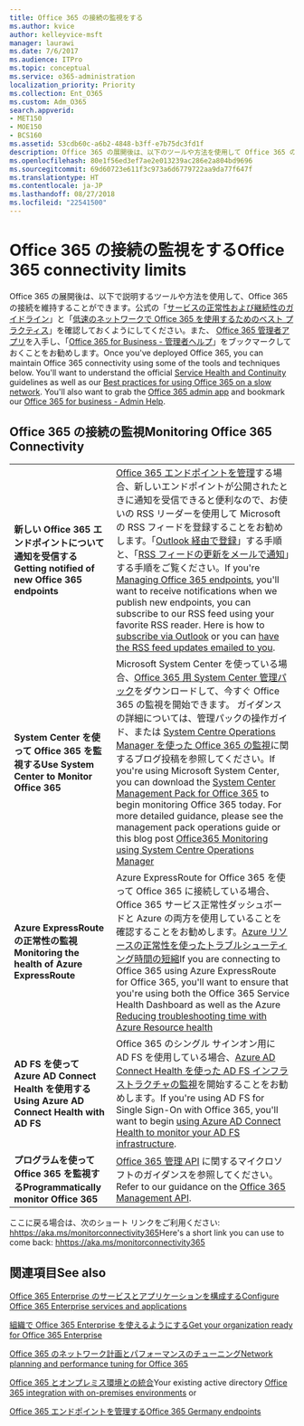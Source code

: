 ```yaml
---
title: Office 365 の接続の監視をする
ms.author: kvice
author: kelleyvice-msft
manager: laurawi
ms.date: 7/6/2017
ms.audience: ITPro
ms.topic: conceptual
ms.service: o365-administration
localization_priority: Priority
ms.collection: Ent_O365
ms.custom: Adm_O365
search.appverid:
- MET150
- MOE150
- BCS160
ms.assetid: 53cdb60c-a6b2-4848-b3ff-e7b75dc3fd1f
description: Office 365 の展開後は、以下のツールや方法を使用して Office 365 の接続を維持することができます。公式の「サービスの正常性および継続性のガイドライン」と「低速のネットワークで Office 365 を使用するためのベスト プラクティス」を確認しておくようにしてください。また、 Office 365 管理者アプリを入手し、「Office 365 for Business - 管理者ヘルプ」をブックマークしておくことをお勧めします。
ms.openlocfilehash: 80e1f56ed3ef7ae2e013239ac286e2a804bd9696
ms.sourcegitcommit: 69d60723e611f3c973a6d6779722aa9da77f647f
ms.translationtype: HT
ms.contentlocale: ja-JP
ms.lasthandoff: 08/27/2018
ms.locfileid: "22541500"
---
```

# <a name="monitor-office-365-connectivity"></a><span data-ttu-id="bae22-105">Office 365 の接続の監視をする</span><span class="sxs-lookup"><span data-stu-id="bae22-105">Office 365 connectivity limits</span></span>

<span data-ttu-id="bae22-p102">Office 365 の展開後は、以下で説明するツールや方法を使用して、Office 365 の接続を維持することができます。公式の「[サービスの正常性および継続性のガイドライン](https://technet.microsoft.com/library/office-365-service-health.aspx)」と「[低速のネットワークで Office 365 を使用するためのベスト プラクティス](https://support.office.com/article/fd16c8d2-4799-4c39-8fd7-045f06640166)」を確認しておくようにしてください。また、 [Office 365 管理者アプリ](https://blogs.office.com/2015/03/13/administer-on-the-go-with-the-updated-office-365-admin-app/)を入手し、「[Office 365 for Business - 管理者ヘルプ](https://support.office.com/article/17d3ff3f-3601-466e-b5a1-482b31cfb791)」をブックマークしておくことをお勧めします。</span><span class="sxs-lookup"><span data-stu-id="bae22-p102">Once you've deployed Office 365, you can maintain Office 365 connectivity using some of the tools and techniques below. You'll want to understand the official [Service Health and Continuity](https://technet.microsoft.com/library/office-365-service-health.aspx) guidelines as well as our [Best practices for using Office 365 on a slow network](https://support.office.com/article/fd16c8d2-4799-4c39-8fd7-045f06640166). You'll also want to grab the [Office 365 admin app](https://blogs.office.com/2015/03/13/administer-on-the-go-with-the-updated-office-365-admin-app/) and bookmark our [Office 365 for business - Admin Help](https://support.office.com/article/17d3ff3f-3601-466e-b5a1-482b31cfb791).</span></span>
  
## <a name="monitoring-office-365-connectivity"></a><span data-ttu-id="bae22-109">Office 365 の接続の監視</span><span class="sxs-lookup"><span data-stu-id="bae22-109">Monitoring Office 365 Connectivity</span></span>

|||
|:-----|:-----|
|<span data-ttu-id="bae22-110">**新しい Office 365 エンドポイントについて通知を受信する**</span><span class="sxs-lookup"><span data-stu-id="bae22-110">**Getting notified of new Office 365 endpoints**</span></span> <br/> |<span data-ttu-id="bae22-p103">[Office 365 エンドポイントを管理](https://support.office.com/article/99cab9d4-ef59-4207-9f2b-3728eb46bf9a)する場合、新しいエンドポイントが公開されたときに通知を受信できると便利なので、お使いの RSS リーダーを使用して Microsoft の RSS フィードを登録することをお勧めします。「[Outlook 経由で登録](https://go.microsoft.com/fwlink/p/?LinkId=532416)」する手順と、「[RSS フィードの更新をメールで通知](https://go.microsoft.com/fwlink/p/?LinkId=532417)」する手順をご覧ください。</span><span class="sxs-lookup"><span data-stu-id="bae22-p103">If you're [Managing Office 365 endpoints](https://support.office.com/article/99cab9d4-ef59-4207-9f2b-3728eb46bf9a), you'll want to receive notifications when we publish new endpoints, you can subscribe to our RSS feed using your favorite RSS reader. Here is how to [subscribe via Outlook](https://go.microsoft.com/fwlink/p/?LinkId=532416) or you can [have the RSS feed updates emailed to you](https://go.microsoft.com/fwlink/p/?LinkId=532417).  </span></span><br/> |
|<span data-ttu-id="bae22-113">**System Center を使って Office 365 を監視する**</span><span class="sxs-lookup"><span data-stu-id="bae22-113">**Use System Center to Monitor Office 365**</span></span> <br/> |<span data-ttu-id="bae22-p104">Microsoft System Center を使っている場合、[Office 365 用 System Center 管理パック](https://www.microsoft.com/download/details.aspx?id=43708)をダウンロードして、今すぐ Office 365 の監視を開始できます。 ガイダンスの詳細については、管理パックの操作ガイド、または [System Centre Operations Manager を使った Office 365 の監視](https://blogs.msdn.com/b/mvpawardprogram/archive/2015/07/08/office365-monitoring-using-system-centre-operations-manager.aspx)に関するブログ投稿を参照してください。</span><span class="sxs-lookup"><span data-stu-id="bae22-p104">If you're using Microsoft System Center, you can download the [System Center Management Pack for Office 365](https://www.microsoft.com/download/details.aspx?id=43708) to begin monitoring Office 365 today. For more detailed guidance, please see the management pack operations guide or this blog post [Office365 Monitoring using System Centre Operations Manager](https://blogs.msdn.com/b/mvpawardprogram/archive/2015/07/08/office365-monitoring-using-system-centre-operations-manager.aspx)</span></span> <br/> |
|<span data-ttu-id="bae22-116">**Azure ExpressRoute の正常性の監視**</span><span class="sxs-lookup"><span data-stu-id="bae22-116">**Monitoring the health of Azure ExpressRoute**</span></span> <br/> |<span data-ttu-id="bae22-117">Azure ExpressRoute for Office 365 を使って Office 365 に接続している場合、Office 365 サービス正常性ダッシュボードと Azure の両方を使用していることを確認することをお勧めします。[Azure リソースの正常性を使ったトラブルシューティング時間の短縮](https://azure.microsoft.com/blog/reduce-troubleshooting-time-with-azure-resource-health/)</span><span class="sxs-lookup"><span data-stu-id="bae22-117">If you are connecting to Office 365 using Azure ExpressRoute for Office 365, you'll want to ensure that you're using both the Office 365 Service Health Dashboard as well as the Azure [Reducing troubleshooting time with Azure Resource health](https://azure.microsoft.com/blog/reduce-troubleshooting-time-with-azure-resource-health/)</span></span> <br/> |
|<span data-ttu-id="bae22-118">**AD FS を使って Azure AD Connect Health を使用する**</span><span class="sxs-lookup"><span data-stu-id="bae22-118">**Using Azure AD Connect Health with AD FS**</span></span> <br/> |<span data-ttu-id="bae22-119">Office 365 のシングル サインオン用に AD FS を使用している場合、[Azure AD Connect Health を使った AD FS インフラストラクチャの監視](https://azure.microsoft.com/documentation/articles/active-directory-aadconnect-health-adfs/)を開始することをお勧めします。</span><span class="sxs-lookup"><span data-stu-id="bae22-119">If you're using AD FS for Single Sign-On with Office 365, you'll want to begin [using Azure AD Connect Health to monitor your AD FS infrastructure](https://azure.microsoft.com/documentation/articles/active-directory-aadconnect-health-adfs/).</span></span>  <br/> |
|<span data-ttu-id="bae22-120">**プログラムを使って Office 365 を監視する**</span><span class="sxs-lookup"><span data-stu-id="bae22-120">**Programmatically monitor Office 365**</span></span> <br/> |<span data-ttu-id="bae22-121">[Office 365 管理 API](https://msdn.microsoft.com/library/jj984343%28v=office.15%29.aspx) に関するマイクロソフトのガイダンスを参照してください。</span><span class="sxs-lookup"><span data-stu-id="bae22-121">Refer to our guidance on the [Office 365 Management API](https://msdn.microsoft.com/library/jj984343%28v=office.15%29.aspx).</span></span>  <br/> |

<span data-ttu-id="bae22-122">ここに戻る場合は、次のショート リンクをご利用ください: [hhttps://aka.ms/monitorconnectivity365](https://aka.ms/monitorconnectivity365)</span><span class="sxs-lookup"><span data-stu-id="bae22-122">Here's a short link you can use to come back: [hhttps://aka.ms/monitorconnectivity365](https://aka.ms/monitorconnectivity365)</span></span>
  
## <a name="see-also"></a><span data-ttu-id="bae22-123">関連項目</span><span class="sxs-lookup"><span data-stu-id="bae22-123">See also</span></span>

[<span data-ttu-id="bae22-124">Office 365 Enterprise のサービスとアプリケーションを構成する</span><span class="sxs-lookup"><span data-stu-id="bae22-124">Configure Office 365 Enterprise services and applications</span></span>](configure-services-and-applications.md)
  
[<span data-ttu-id="bae22-125">組織で Office 365 Enterprise を使えるようにする</span><span class="sxs-lookup"><span data-stu-id="bae22-125">Get your organization ready for Office 365 Enterprise</span></span>](get-your-organization-ready-for-office-365.md)
  
[<span data-ttu-id="bae22-126">Office 365 のネットワーク計画とパフォーマンスのチューニング</span><span class="sxs-lookup"><span data-stu-id="bae22-126">Network planning and performance tuning for Office 365</span></span>](network-planning-and-performance.md)
  
<span data-ttu-id="bae22-127">[Office 365 とオンプレミス環境との統合](office-365-integration.md)</span><span class="sxs-lookup"><span data-stu-id="bae22-127">Your existing active directory [Office 365 integration with on-premises environments](office-365-integration.md) or</span></span>
  
[<span data-ttu-id="bae22-128">Office 365 エンドポイントを管理する</span><span class="sxs-lookup"><span data-stu-id="bae22-128">Office 365 Germany endpoints</span></span>](https://support.office.com/article/99cab9d4-ef59-4207-9f2b-3728eb46bf9a)
